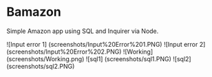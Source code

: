 # Bamazon
Simple Amazon app using SQL and Inquirer via Node.

![Input error 1] (screenshots/Input%20Error%201.PNG)
![Input error 2] (screenshots/Input%20Error%202.PNG)
![Working] (screenshots/Working.png)
![sql1] (screenshots/sql1.PNG)
![sql2] (screenshots/sql2.PNG)
